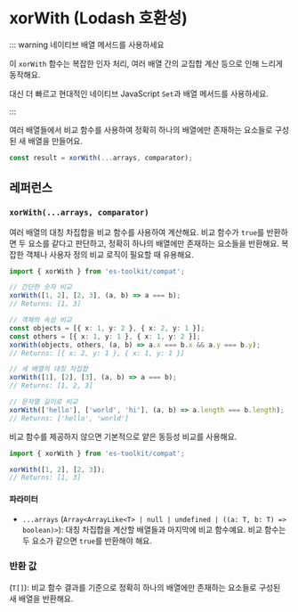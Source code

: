 # xorWith (Lodash 호환성)

::: warning 네이티브 배열 메서드를 사용하세요

이 `xorWith` 함수는 복잡한 인자 처리, 여러 배열 간의 교집합 계산 등으로 인해 느리게 동작해요.

대신 더 빠르고 현대적인 네이티브 JavaScript `Set`과 배열 메서드를 사용하세요.

:::

여러 배열들에서 비교 함수를 사용하여 정확히 하나의 배열에만 존재하는 요소들로 구성된 새 배열을 만들어요.

```typescript
const result = xorWith(...arrays, comparator);
```

## 레퍼런스

### `xorWith(...arrays, comparator)`

여러 배열의 대칭 차집합을 비교 함수를 사용하여 계산해요. 비교 함수가 `true`를 반환하면 두 요소를 같다고 판단하고, 정확히 하나의 배열에만 존재하는 요소들을 반환해요. 복잡한 객체나 사용자 정의 비교 로직이 필요할 때 유용해요.

```typescript
import { xorWith } from 'es-toolkit/compat';

// 간단한 숫자 비교
xorWith([1, 2], [2, 3], (a, b) => a === b);
// Returns: [1, 3]

// 객체의 속성 비교
const objects = [{ x: 1, y: 2 }, { x: 2, y: 1 }];
const others = [{ x: 1, y: 1 }, { x: 1, y: 2 }];
xorWith(objects, others, (a, b) => a.x === b.x && a.y === b.y);
// Returns: [{ x: 2, y: 1 }, { x: 1, y: 1 }]

// 세 배열의 대칭 차집합
xorWith([1], [2], [3], (a, b) => a === b);
// Returns: [1, 2, 3]

// 문자열 길이로 비교
xorWith(['hello'], ['world', 'hi'], (a, b) => a.length === b.length);
// Returns: ['hello', 'world']
```

비교 함수를 제공하지 않으면 기본적으로 얕은 동등성 비교를 사용해요.

```typescript
import { xorWith } from 'es-toolkit/compat';

xorWith([1, 2], [2, 3]);
// Returns: [1, 3]
```

#### 파라미터

- `...arrays` (`Array<ArrayLike<T> | null | undefined | ((a: T, b: T) => boolean)>`): 대칭 차집합을 계산할 배열들과 마지막에 비교 함수예요. 비교 함수는 두 요소가 같으면 `true`를 반환해야 해요.

### 반환 값

(`T[]`): 비교 함수 결과를 기준으로 정확히 하나의 배열에만 존재하는 요소들로 구성된 새 배열을 반환해요.
